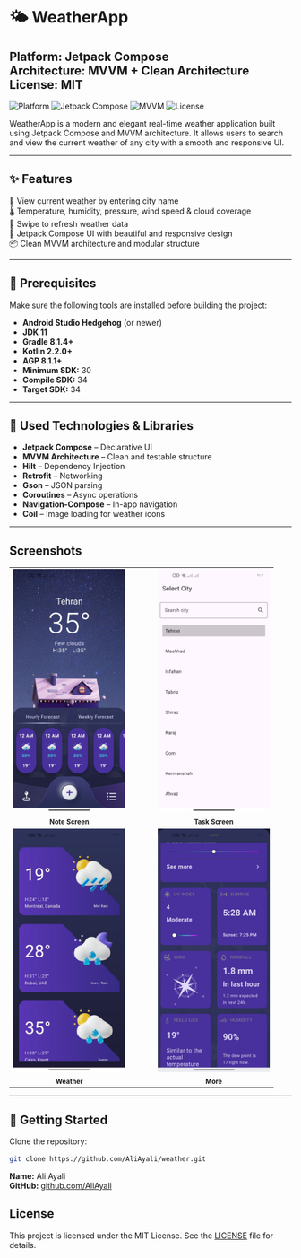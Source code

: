 # 🌤️ WeatherApp  
**Platform:** Jetpack Compose  
**Architecture:** MVVM + Clean Architecture  
**License:** MIT  
---

![Platform](https://img.shields.io/badge/Platform-Android-green)
![Jetpack Compose](https://img.shields.io/badge/UI-Jetpack%20Compose-blue)
![MVVM](https://img.shields.io/badge/Architecture-MVVM-informational)
![License](https://img.shields.io/badge/License-MIT-lightgrey)

WeatherApp is a modern and elegant real-time weather application built using Jetpack Compose and MVVM architecture. It allows users to search and view the current weather of any city with a smooth and responsive UI.

---

## ✨ Features

📍 View current weather by entering city name  
🌡️ Temperature, humidity, pressure, wind speed & cloud coverage  
🔄 Swipe to refresh weather data  
📱 Jetpack Compose UI with beautiful and responsive design  
📦 Clean MVVM architecture and modular structure  

---

## 🧱 Prerequisites

Make sure the following tools are installed before building the project:

- **Android Studio Hedgehog** (or newer)  
- **JDK 11**  
- **Gradle 8.1.4+**  
- **Kotlin 2.2.0+**  
- **AGP 8.1.1+**  
- **Minimum SDK:** 30  
- **Compile SDK:** 34  
- **Target SDK:** 34  

---

## 🔧 Used Technologies & Libraries

- **Jetpack Compose** – Declarative UI  
- **MVVM Architecture** – Clean and testable structure  
- **Hilt** – Dependency Injection  
- **Retrofit** – Networking  
- **Gson** – JSON parsing  
- **Coroutines** – Async operations  
- **Navigation-Compose** – In-app navigation  
- **Coil** – Image loading for weather icons  

---

## Screenshots

<div align="center">

<table>
  <tr>
    <td align="center">
      <img src="images/Home.jpg" width="200"/><br/>
      <sub><b>Note Screen</b>
    </td>
    <td width="30"></td>
    <td align="center">
      <img src="images/Select_city.jpg" width="200"/><br/>
      <sub><b>Task Screen</b>
    </td>
  </tr>
  
  <tr>
    <td align="center">
      <img src="images/Weather.jpg" width="200"/><br/>
      <sub><b>Weather</b>
    </td>
    <td></td>
    <td align="center">
      <img src="images/More.jpg" width="200"/><br/>
      <sub><b>More</b>
    </td>
  </tr>
</table>

</div>

---

## 🚀 Getting Started

Clone the repository:

```bash
git clone https://github.com/AliAyali/weather.git
```

**Name:** Ali Ayali  
**GitHub:** [github.com/AliAyali](https://github.com/AliAyali)  

## License
This project is licensed under the MIT License. See the [LICENSE](LICENSE) file for details.